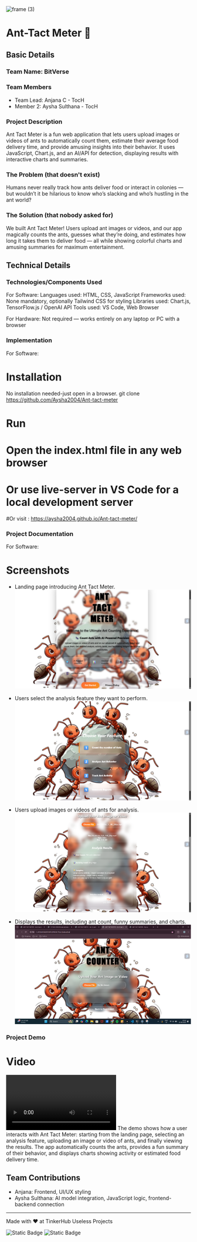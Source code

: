 <img width="3188" height="1202" alt="frame (3)" src="https://github.com/user-attachments/assets/517ad8e9-ad22-457d-9538-a9e62d137cd7" />


# Ant-Tact Meter 🎯


## Basic Details
### Team Name: BitVerse


### Team Members
- Team Lead: Anjana C - TocH
- Member 2: Aysha Sulthana - TocH

### Project Description
Ant Tact Meter is a fun web application that lets users upload images or videos of ants to automatically count them, estimate their average food delivery time, and provide amusing insights into their behavior. It uses JavaScript, Chart.js, and an AI/API for detection, displaying results with interactive charts and summaries.

### The Problem (that doesn't exist)
Humans never really track how ants deliver food or interact in colonies — but wouldn’t it be hilarious to know who’s slacking and who’s hustling in the ant world?

### The Solution (that nobody asked for)
We built Ant Tact Meter! Users upload ant images or videos, and our app magically counts the ants, guesses what they’re doing, and estimates how long it takes them to deliver food — all while showing colorful charts and amusing summaries for maximum entertainment.

## Technical Details
### Technologies/Components Used
For Software:
Languages used: HTML, CSS, JavaScript
Frameworks used: None mandatory, optionally Tailwind CSS for styling
Libraries used: Chart.js, TensorFlow.js / OpenAI API
Tools used: VS Code, Web Browser

For Hardware:
Not required — works entirely on any laptop or PC with a browser

### Implementation
For Software:
# Installation
No installation needed-just open in a browser.
git clone https://github.com/Aysha2004/Ant-tact-meter


# Run
# Open the index.html file in any web browser
# Or use live-server in VS Code for a local development server 
#Or visit : https://aysha2004.github.io/Ant-tact-meter/

### Project Documentation
For Software:

# Screenshots 
- Landing page introducing Ant Tact Meter.
![image](https://github.com/Aysha2004/Ant-tact-meter/blob/main/starting_page.png)


- Users select the analysis feature they want to perform.
![image](https://github.com/Aysha2004/Ant-tact-meter/blob/main/choose_options.png)

 
 - Users upload images or videos of ants for analysis.
![image](https://github.com/Aysha2004/Ant-tact-meter/blob/main/upload_ants_files.png)


 - Displays the results, including ant count, funny summaries, and charts.
![image](https://github.com/Aysha2004/Ant-tact-meter/blob/main/ant_counter_page.png)



### Project Demo
# Video
![video](https://github.com/Aysha2004/Ant-tact-meter/blob/main/ant-tact.mp4)
The demo shows how a user interacts with Ant Tact Meter: starting from the landing page, selecting an analysis feature, uploading an image or video of ants, and finally viewing the results. The app automatically counts the ants, provides a fun summary of their behavior, and displays charts showing activity or estimated food delivery time.


## Team Contributions
- Anjana: Frontend, UI/UX styling
- Aysha Sulthana: AI model integration, JavaScript logic, frontend-backend connection



---
Made with ❤️ at TinkerHub Useless Projects 

![Static Badge](https://img.shields.io/badge/TinkerHub-24?color=%23000000&link=https%3A%2F%2Fwww.tinkerhub.org%2F)
![Static Badge](https://img.shields.io/badge/UselessProjects--25-25?link=https%3A%2F%2Fwww.tinkerhub.org%2Fevents%2FQ2Q1TQKX6Q%2FUseless%2520Projects)







